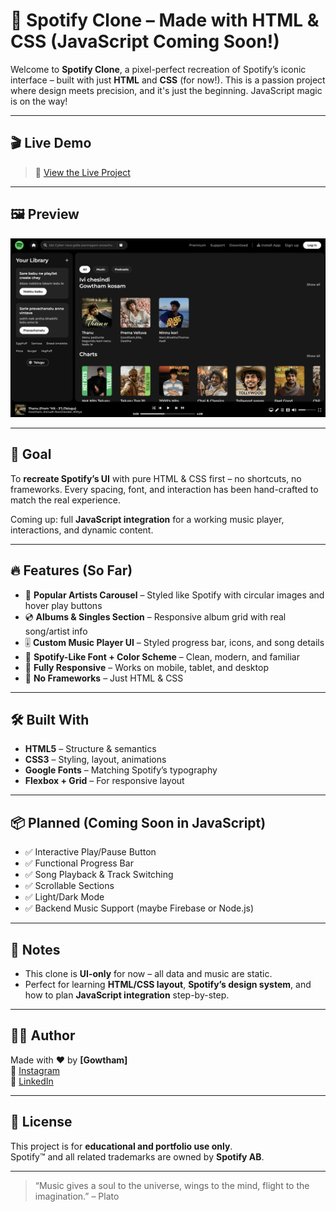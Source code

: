 # 🎵 Spotify Clone – Made with HTML & CSS (JavaScript Coming Soon!)

Welcome to **Spotify Clone**, a pixel-perfect recreation of Spotify’s iconic interface – built with just **HTML** and **CSS** (for now!). This is a passion project where design meets precision, and it's just the beginning. JavaScript magic is on the way!

---

## 🎬 Live Demo

> 🔗 [View the Live Project](https://spotify-iota-orcin.vercel.app/)


---

## 🖼️ Preview

![Spotify Clone Preview](preview.png)  

---

## 🎯 Goal

To **recreate Spotify’s UI** with pure HTML & CSS first – no shortcuts, no frameworks. Every spacing, font, and interaction has been hand-crafted to match the real experience.

Coming up: full **JavaScript integration** for a working music player, interactions, and dynamic content.

---

## 🔥 Features (So Far)

- 🎤 **Popular Artists Carousel** – Styled like Spotify with circular images and hover play buttons
- 💿 **Albums & Singles Section** – Responsive album grid with real song/artist info
- 🎚️ **Custom Music Player UI** – Styled progress bar, icons, and song details
- 🎵 **Spotify-Like Font + Color Scheme** – Clean, modern, and familiar
- 📱 **Fully Responsive** – Works on mobile, tablet, and desktop
- 🧼 **No Frameworks** – Just HTML & CSS

---

## 🛠️ Built With

- **HTML5** – Structure & semantics  
- **CSS3** – Styling, layout, animations  
- **Google Fonts** – Matching Spotify’s typography  
- **Flexbox + Grid** – For responsive layout

---

## 📦 Planned (Coming Soon in JavaScript)

- ✅ Interactive Play/Pause Button  
- ✅ Functional Progress Bar  
- ✅ Song Playback & Track Switching  
- ✅ Scrollable Sections  
- ✅ Light/Dark Mode  
- ✅ Backend Music Support (maybe Firebase or Node.js)

---

## 📌 Notes

- This clone is **UI-only** for now – all data and music are static.
- Perfect for learning **HTML/CSS layout**, **Spotify’s design system**, and how to plan **JavaScript integration** step-by-step.

---

## 🧑‍💻 Author

Made with ❤️ by **[Gowtham]**   
📸 [Instagram](https://instagram.com/gowthmrdyy/)  
💼 [LinkedIn](https://linkedin.com/in/gowthamrdyy)

---

## 📄 License

This project is for **educational and portfolio use only**.  
Spotify™ and all related trademarks are owned by **Spotify AB**.

---

> “Music gives a soul to the universe, wings to the mind, flight to the imagination.” – Plato


